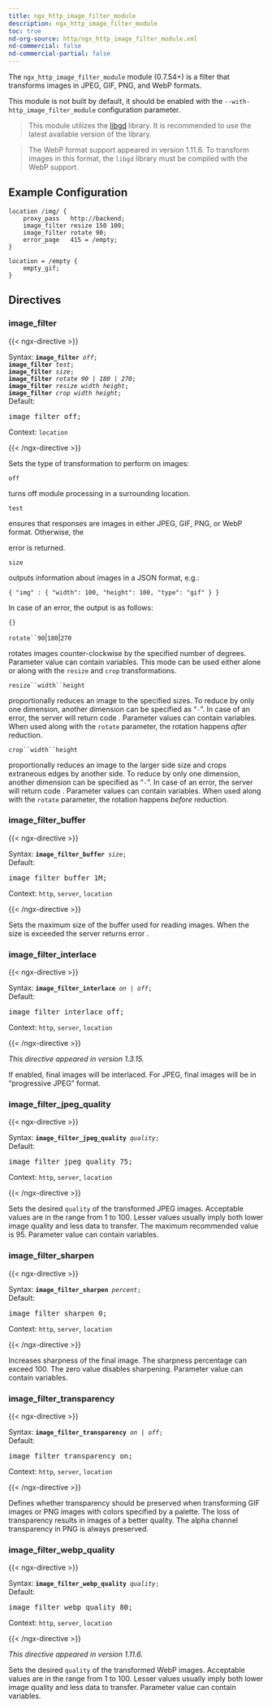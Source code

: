 ```yaml
---
title: ngx_http_image_filter_module
description: ngx_http_image_filter_module
toc: true
nd-org-source: http/ngx_http_image_filter_module.xml
nd-commercial: false
nd-commercial-partial: false
---
```



<!--
      ********************************************************************************
      🛑 WARNING: AUTOGENERATED FILE - DO NOT EDIT 🛑 This Markdown file was
      automatically generated from the source XML documentation. Any manual
      changes made directly to this file will be overwritten. To request or
      suggest changes, please edit the source XML files instead.
      https://github.com/nginx/nginx.org/tree/main/xml/en
      ********************************************************************************
      -->


The `ngx_http_image_filter_module` module (0.7.54+) is a filter
that transforms images in JPEG, GIF, PNG, and WebP formats.

This module is not built by default, it should be enabled with the
`--with-http_image_filter_module`
configuration parameter.

> This module utilizes the [libgd](http://libgd.org) library. It is recommended to use the latest available version of the library.


> The WebP format support appeared in version 1.11.6. To transform images in this format, the `libgd` library must be compiled with the WebP support.

## Example Configuration


```nginx 
location /img/ {
    proxy_pass   http://backend;
    image_filter resize 150 100;
    image_filter rotate 90;
    error_page   415 = /empty;
}

location = /empty {
    empty_gif;
}
 ```

## Directives

### image_filter

{{< ngx-directive >}}

<tr>
<th>Syntax: </th>
<td><code><strong>image_filter</strong> <i>off</i>;</code><br/><code><strong>image_filter</strong> <i>test</i>;</code><br/><code><strong>image_filter</strong> <i>size</i>;</code><br/><code><strong>image_filter</strong> <i>rotate</i> <i>90</i> <i>|</i> <i>180</i> <i>|</i> <i>270</i>;</code><br/><code><strong>image_filter</strong> <i>resize</i> <i>width</i> <i>height</i>;</code><br/><code><strong>image_filter</strong> <i>crop</i> <i>width</i> <i>height</i>;</code><br/></td>
</tr><tr>
<th>Default: </th>
<td><pre>image_filter off;</pre></td>
</tr><tr>
<th>Context: </th>
<td><code>location</code></td>
</tr>

{{< /ngx-directive >}}


Sets the type of transformation to perform on images:

`off`


turns off module processing in a surrounding location.


`test`


ensures that responses are images in either JPEG, GIF, PNG, or WebP format.
Otherwise, the

error is returned.


`size`


outputs information about images in a JSON format, e.g.:

```nginx 
{ "img" : { "width": 100, "height": 100, "type": "gif" } }
 ```


In case of an error, the output is as follows:

```nginx 
{}
 ```



`rotate``90`|`180`|`270`


rotates images counter-clockwise by the specified number of degrees.
Parameter value can contain variables.
This mode can be used either alone or along with the
`resize` and `crop` transformations.


`resize``width``height`


proportionally reduces an image to the specified sizes.
To reduce by only one dimension, another dimension can be specified as
“`-`”.
In case of an error, the server will return code
.
Parameter values can contain variables.
When used along with the `rotate` parameter,
the rotation happens *after* reduction.


`crop``width``height`


proportionally reduces an image to the larger side size
and crops extraneous edges by another side.
To reduce by only one dimension, another dimension can be specified as
“`-`”.
In case of an error, the server will return code
.
Parameter values can contain variables.
When used along with the `rotate` parameter,
the rotation happens *before* reduction.



### image_filter_buffer

{{< ngx-directive >}}

<tr>
<th>Syntax: </th>
<td><code><strong>image_filter_buffer</strong> <i>size</i>;</code><br/></td>
</tr><tr>
<th>Default: </th>
<td><pre>image_filter_buffer 1M;</pre></td>
</tr><tr>
<th>Context: </th>
<td><code>http</code>, <code>server</code>, <code>location</code></td>
</tr>

{{< /ngx-directive >}}


Sets the maximum size of the buffer used for reading images.
When the size is exceeded the server returns error
.
### image_filter_interlace

{{< ngx-directive >}}

<tr>
<th>Syntax: </th>
<td><code><strong>image_filter_interlace</strong> <i>on</i> <i>|</i> <i>off</i>;</code><br/></td>
</tr><tr>
<th>Default: </th>
<td><pre>image_filter_interlace off;</pre></td>
</tr><tr>
<th>Context: </th>
<td><code>http</code>, <code>server</code>, <code>location</code></td>
</tr>

{{< /ngx-directive >}}

_This directive appeared in version 1.3.15._


If enabled, final images will be interlaced.
For JPEG, final images will be in “progressive JPEG” format.
### image_filter_jpeg_quality

{{< ngx-directive >}}

<tr>
<th>Syntax: </th>
<td><code><strong>image_filter_jpeg_quality</strong> <i>quality</i>;</code><br/></td>
</tr><tr>
<th>Default: </th>
<td><pre>image_filter_jpeg_quality 75;</pre></td>
</tr><tr>
<th>Context: </th>
<td><code>http</code>, <code>server</code>, <code>location</code></td>
</tr>

{{< /ngx-directive >}}


Sets the desired `quality` of the transformed JPEG images.
Acceptable values are in the range from 1 to 100.
Lesser values usually imply both lower image quality and less data to transfer.
The maximum recommended value is 95.
Parameter value can contain variables.
### image_filter_sharpen

{{< ngx-directive >}}

<tr>
<th>Syntax: </th>
<td><code><strong>image_filter_sharpen</strong> <i>percent</i>;</code><br/></td>
</tr><tr>
<th>Default: </th>
<td><pre>image_filter_sharpen 0;</pre></td>
</tr><tr>
<th>Context: </th>
<td><code>http</code>, <code>server</code>, <code>location</code></td>
</tr>

{{< /ngx-directive >}}


Increases sharpness of the final image.
The sharpness percentage can exceed 100.
The zero value disables sharpening.
Parameter value can contain variables.
### image_filter_transparency

{{< ngx-directive >}}

<tr>
<th>Syntax: </th>
<td><code><strong>image_filter_transparency</strong> <i>on</i> <i>|</i> <i>off</i>;</code><br/></td>
</tr><tr>
<th>Default: </th>
<td><pre>image_filter_transparency on;</pre></td>
</tr><tr>
<th>Context: </th>
<td><code>http</code>, <code>server</code>, <code>location</code></td>
</tr>

{{< /ngx-directive >}}


Defines whether transparency should be preserved when transforming
GIF images or PNG images with colors specified by a palette.
The loss of transparency results in images of a better quality.
The alpha channel transparency in PNG is always preserved.
### image_filter_webp_quality

{{< ngx-directive >}}

<tr>
<th>Syntax: </th>
<td><code><strong>image_filter_webp_quality</strong> <i>quality</i>;</code><br/></td>
</tr><tr>
<th>Default: </th>
<td><pre>image_filter_webp_quality 80;</pre></td>
</tr><tr>
<th>Context: </th>
<td><code>http</code>, <code>server</code>, <code>location</code></td>
</tr>

{{< /ngx-directive >}}

_This directive appeared in version 1.11.6._


Sets the desired `quality` of the transformed WebP images.
Acceptable values are in the range from 1 to 100.
Lesser values usually imply both lower image quality and less data to transfer.
Parameter value can contain variables.
